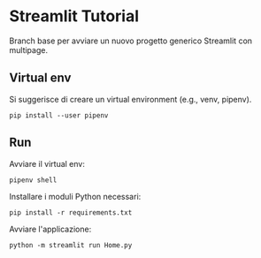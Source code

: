 # Streamlit Tutorial
Branch base per avviare un nuovo progetto generico Streamlit con multipage.

## Virtual env
Si suggerisce di creare un virtual environment (e.g., venv, pipenv).

```pip install --user pipenv```

## Run

Avviare il virtual env:

```pipenv shell```

Installare i moduli Python necessari:

```pip install -r requirements.txt```

Avviare l'applicazione:

```python -m streamlit run Home.py```